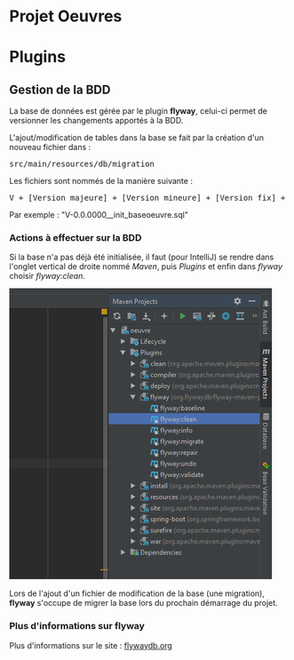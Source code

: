 # Projet Oeuvres

# Plugins
## Gestion de la BDD
La base de données est gérée par le plugin **flyway**, celui-ci permet
de versionner les changements apportés à la BDD.

L'ajout/modification de tables dans la base se fait par la création
d'un nouveau fichier dans :
<pre>src/main/resources/db/migration</pre>

Les fichiers sont nommés de la manière suivante :  
<pre>V + [Version majeure] + [Version mineure] + [Version fix] + __ + [description rapide].sql</pre>
Par exemple : "V-0.0.0000__init_baseoeuvre.sql"

### Actions à effectuer sur la BDD
Si la base n'a pas déjà été initialisée, il faut (pour IntelliJ) se
rendre dans l'onglet vertical de droite nommé *Maven*, puis *Plugins*
et enfin dans *flyway* choisir *flyway:clean*.

![Flyway clean](readme/flyway_clean.png)

Lors de l'ajout d'un fichier de modification de la base (une
migration), **flyway** s'occupe de migrer la base lors du prochain
démarrage du projet.

### Plus d'informations sur **flyway**
Plus d'informations sur le site : [flywaydb.org](https://flywaydb.org/getstarted)